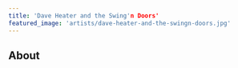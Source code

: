 ```yaml
---
title: 'Dave Heater and the Swing'n Doors'
featured_image: 'artists/dave-heater-and-the-swingn-doors.jpg'
---
```


## About


